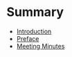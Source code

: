# Summary

* [Introduction](README.md)
* [Preface](chapter1.md)
* [Meeting Minutes](meeting-minutes.md)

